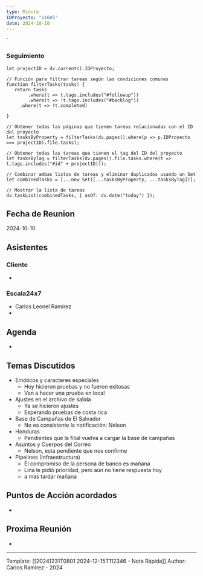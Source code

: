 ```yaml
---
type: Minuta
IDProyecto: "11605"
date: 2024-10-10
---
```

`

### Seguimiento

```dataviewjs
let projectID = dv.current().IDProyecto;

// Función para filtrar tareas según las condiciones comunes
function filterTasks(tasks) {
   return tasks
        .where(t => t.tags.includes("#followup"))
        .where(t => !t.tags.includes("#backlog"))
     .where(t => !t.completed)
        
}

// Obtener todas las páginas que tienen tareas relacionadas con el ID del proyecto
let tasksByProperty = filterTasks(dv.pages().where(p => p.IDProyecto === projectID).file.tasks);

// Obtener todas las tareas que tienen el tag del ID del proyecto
let tasksByTag = filterTasks(dv.pages().file.tasks.where(t => t.tags.includes("#id" + projectID)));

// Combinar ambas listas de tareas y eliminar duplicados usando un Set
let combinedTasks = [...new Set([...tasksByProperty, ...tasksByTag])];

// Mostrar la lista de tareas
dv.taskList(combinedTasks, { asOf: dv.date("today") });
 ```
## Fecha de Reunion
2024-10-10

## Asistentes

### Cliente
* 
### Escala24x7
- Carlos Leonel Ramírez
-  

## Agenda
* 
## Temas Discutidos
*  Emóticos y caracteres especiales
	* Hoy hicieron pruebas y no fueron exitosas
	* Van a hacer una prueba en local
* Ajustes en el archivo de salida
	* Ya se hicieron ajustes
	* Esperando pruebas de costa rica
* Base de Campañas de El Salvador
	* No es consistente la notificación: Nelson
* Honduras
	* Pendientes que la filial vuelva a cargar la base de campañas
* Asuntos y Cuerpos del Correo
	* Nelson, esta pendiente que nos confirme
* Pipelines (Infraestructura)
	* El compromiso de la persona de banco es mañana
	* Lina le pidió prioridad, pero aún no tiene respuesta hoy
	* a mas tardar mañana




## Puntos de Acción acordados
- 

## Proxima Reunión
*   

---
Template: [[20241231T0801 2024-12-15T112346 - Nota Rápida]]
Author: Carlos Ramírez - 2024
